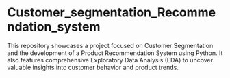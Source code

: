 # Customer_segmentation_Recommendation_system
This repository showcases a project focused on Customer Segmentation and the development of a Product Recommendation System using Python. It also features comprehensive Exploratory Data Analysis (EDA) to uncover valuable insights into customer behavior and product trends.
